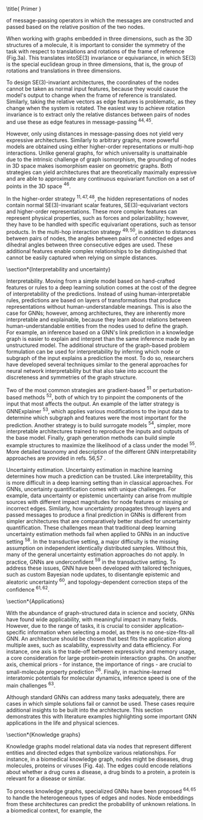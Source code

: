 \title{
Primer
}

of message-passing operators in which the messages are constructed and passed based on the relative position of the two nodes.

When working with graphs embedded in three dimensions, such as the 3D structures of a molecule, it is important to consider the symmetry of the task with respect to translations and rotations of the frame of reference (Fig.3a). This translates intoSE(3) invariance or equivariance, in which $\mathrm{SE}(3)$ is the special euclidean group in three dimensions, that is, the group of rotations and translations in three dimensions.

To design SE(3)-invariant architectures, the coordinates of the nodes cannot be taken as normal input features, because they would cause the model's output to change when the frame of reference is translated. Similarly, taking the relative vectors as edge features is problematic, as they change when the system is rotated. The easiest way to achieve rotation invariance is to extract only the relative distances between pairs of nodes and use these as edge features in message-passing ${ }^{44,45}$.

However, only using distances in message-passing does not yield very expressive architectures. Similarly to arbitrary graphs, more powerful models are obtained using either higher-order representations or multi-hop interactions. Unlike general graphs, for which universality is unattainable due to the intrinsic challenge of graph isomorphism, the grounding of nodes in 3D space makes isomorphism easier on geometric graphs. Both strategies can yield architectures that are theoretically maximally expressive and are able to approximate any continuous equivariant function on a set of points in the 3D space ${ }^{46}$.

In the higher-order strategy ${ }^{11,47,48}$, the hidden representations of nodes contain normal $\mathrm{SE}(3)$-invariant scalar features, $\mathrm{SE}(3)$-equivariant vectors and higher-order representations. These more complex features can represent physical properties, such as forces and polarizability; however, they have to be handled with specific equivariant operations, such as tensor products. In the multi-hop interaction strategy ${ }^{49,50}$, in addition to distances between pairs of nodes, the angles between pairs of connected edges and dihedral angles between three consecutive edges are used. These additional features enable complex relationships to be distinguished that cannot be easily captured when relying on simple distances.

\section*{Interpretability and uncertainty}

Interpretability. Moving from a simple model based on hand-crafted features or rules to a deep learning solution comes at the cost of the degree of interpretability of the predictions. Instead of using human-interpretable rules, predictions are based on layers of transformations that produce representations without human-understandable meanings. This is also the case for GNNs; however, among architectures, they are inherently more interpretable and explainable, because they learn about relations between human-understandable entities from the nodes used to define the graph. For example, an inference based on a GNN's link prediction in a knowledge graph is easier to explain and interpret than the same inference made by an unstructured model. The additional structure of the graph-based problem formulation can be used for interpretability by inferring which node or subgraph of the input explains a prediction the most. To do so, researchers have developed several techniques similar to the general approaches for neural network interpretability but that also take into account the discreteness and symmetries of the graph structure.

Two of the most common strategies are gradient-based ${ }^{51}$ or perturbation-based methods ${ }^{52}$, both of which try to pinpoint the components of the input that most affects the output. An example of the latter strategy is GNNExplainer ${ }^{53}$, which applies various modifications to the input data to determine which subgraph and features were the most important for the prediction. Another strategy is to build surrogate models ${ }^{54}$, simpler, more interpretable architectures trained to reproduce the inputs and outputs of the base model. Finally, graph generation methods can build simple example structures to maximize the likelihood of a class under the model ${ }^{55}$. More detailed taxonomy and description of the different GNN interpretability approaches are provided in refs. 56,57 .

Uncertainty estimation. Uncertainty estimation in machine learning determines how much a prediction can be trusted. Like interpretability, this is more difficult in a deep learning setting than in classical approaches. For GNNs, uncertainty quantification comes with unique challenges. For example, data uncertainty or epistemic uncertainty can arise from multiple sources with different impact magnitudes for node features or missing or incorrect edges. Similarly, how uncertainty propagates through layers and passed messages to produce a final prediction in GNNs is different from simpler architectures that are comparatively better studied for uncertainty quantification. These challenges mean that traditional deep learning uncertainty estimation methods fail when applied to GNNs in an inductive setting ${ }^{58}$. In the transductive setting, a major difficulty is the missing assumption on independent identically distributed samples. Without this, many of the general uncertainty estimation approaches do not apply. In practice, GNNs are underconfident ${ }^{59}$ in the transductive setting. To address these issues, GNN have been developed with tailored techniques, such as custom Bayesian node updates, to disentangle epistemic and aleatoric uncertainty ${ }^{60}$, and topology-dependent correction steps of the confidence ${ }^{61,62}$.

\section*{Applications}

With the abundance of graph-structured data in science and society, GNNs have found wide applicability, with meaningful impact in many fields. However, due to the range of tasks, it is crucial to consider application-specific information when selecting a model, as there is no one-size-fits-all GNN. An architecture should be chosen that best fits the application along multiple axes, such as scalability, expressivity and data efficiency. For instance, one axis is the trade-off between expressivity and memory usage, a core consideration for large protein-protein interaction graphs. On another axis, chemical priors - for instance, the importance of rings - are crucial to small-molecule property prediction ${ }^{26}$. Finally, in machine-learned interatomic potentials for molecular dynamics, inference speed is one of the main challenges ${ }^{63}$.

Although standard GNNs can address many tasks adequately, there are cases in which simple solutions fail or cannot be used. These cases require additional insights to be built into the architecture. This section demonstrates this with literature examples highlighting some important GNN applications in the life and physical sciences.

\section*{Knowledge graphs}

Knowledge graphs model relational data via nodes that represent different entities and directed edges that symbolize various relationships. For instance, in a biomedical knowledge graph, nodes might be diseases, drug molecules, proteins or viruses (Fig. 4a). The edges could encode relations about whether a drug cures a disease, a drug binds to a protein, a protein is relevant for a disease or similar.

To process knowledge graphs, specialized GNNs have been proposed ${ }^{64,65}$ to handle the heterogeneous types of edges and nodes. Node embeddings from these architectures can predict the probability of unknown relations. In a biomedical context, for example, the